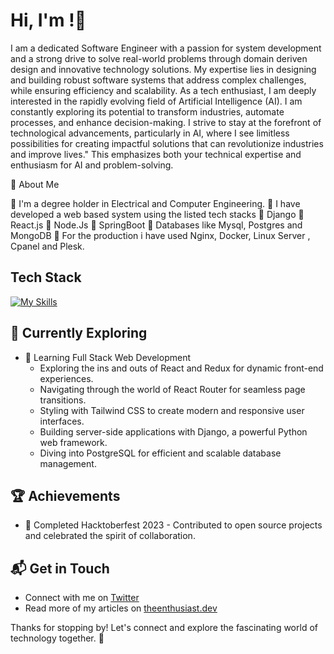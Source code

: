 # Hi, I'm <Yohannes Gezahegn> !👋

I am a dedicated Software Engineer with a passion for system development and a strong drive to solve real-world problems through domain deriven design and innovative technology solutions. My expertise lies in designing and building robust software systems that address complex challenges, while ensuring efficiency and scalability. 
As a tech enthusiast, I am deeply interested in the rapidly evolving field of Artificial Intelligence (AI). I am constantly exploring its potential to transform industries, automate processes, and enhance decision-making. I strive to stay at the forefront of technological advancements, particularly in AI, where I see limitless possibilities for creating impactful solutions that can revolutionize industries and improve lives."
This emphasizes both your technical expertise and enthusiasm for AI and problem-solving.


 🚀 About Me

 🔭 I'm a degree holder in Electrical and Computer Engineering. 
 🦾 I have developed a web based system using the listed tech stacks 
      🔗 Django
      🔗 React.js
      🔗 Node.Js
      🔗 SpringBoot
      🔗 Databases like Mysql, Postgres and MongoDB
      🔗 For the production i have used Nginx, Docker, Linux Server , Cpanel and Plesk.

## Tech Stack
[![My Skills](https://skillicons.dev/icons?i=js,html,css,js,react,angular,react,express,nodejs,postman,py,django,git,java,spring,gradle,maven,mysql,mongodb,postgres,elasticsearch,kafka,redis,linux,nginx,docker)](https://skillicons.dev)

## 🌱 Currently Exploring

- 🚀 Learning Full Stack Web Development
  - Exploring the ins and outs of React and Redux for dynamic front-end experiences.
  - Navigating through the world of React Router for seamless page transitions.
  - Styling with Tailwind CSS to create modern and responsive user interfaces.
  - Building server-side applications with Django, a powerful Python web framework.
  - Diving into PostgreSQL for efficient and scalable database management.

 ## 🏆 Achievements

- 🌟 Completed Hacktoberfest 2023 - Contributed to open source projects and celebrated the spirit of collaboration.


## 📬 Get in Touch

- Connect with me on [Twitter](https://twitter.com/introvertedbot)
- Read more of my articles on [theenthusiast.dev](https://theenthusiast.dev)

Thanks for stopping by! Let's connect and explore the fascinating world of technology together. 🚀



<!--

Here are some ideas to get you started:

- 🔭 I’m currently working on ...
- 🌱 I’m currently learning ...
- 👯 I’m looking to collaborate on ...
- 🤔 I’m looking for help with ...
- 💬 Ask me about ...
- 📫 How to reach me: ...
- 😄 Pronouns: ...
- ⚡ Fun fact: ...
-->
